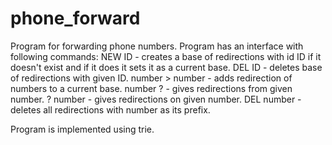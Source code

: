 # phone_forward

Program for forwarding phone numbers.
Program has an interface with following commands:
NEW ID - creates a base of redirections with id ID if it doesn't exist and if it does it sets it as a current base.
DEL ID - deletes base of redirections with given ID.
number > number - adds redirection of numbers to a current base.
number ? - gives redirections from given number.
? number - gives redirections on given number.
DEL number - deletes all redirections with number as its prefix.

Program is implemented using trie.

